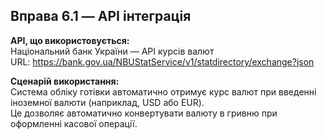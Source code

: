 ## Вправа 6.1 — API інтеграція

**API, що використовується:**  
Національний банк України — API курсів валют  
URL: https://bank.gov.ua/NBUStatService/v1/statdirectory/exchange?json

**Сценарій використання:**  
Система обліку готівки автоматично отримує курс валют при введенні іноземної валюти (наприклад, USD або EUR).  
Це дозволяє автоматично конвертувати валюту в гривню при оформленні касової операції.
